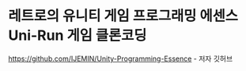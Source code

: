 # 레트로의 유니티 게임 프로그래밍 에센스 Uni-Run 게임 클론코딩
https://github.com/IJEMIN/Unity-Programming-Essence - 저자 깃허브
